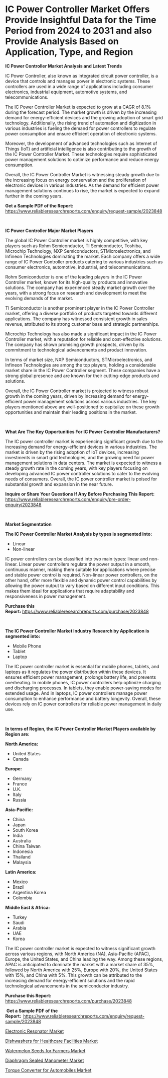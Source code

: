 <p><h1>IC Power Controller Market Offers Provide Insightful Data for the Time Period from 2024 to 2031 and also Provide Analysis Based on Application, Type, and Region</h1></p><p><strong>IC Power Controller Market Analysis and Latest Trends</strong></p>
<p><p>IC Power Controller, also known as integrated circuit power controller, is a device that controls and manages power in electronic systems. These controllers are used in a wide range of applications including consumer electronics, industrial equipment, automotive systems, and telecommunications.</p><p>The IC Power Controller Market is expected to grow at a CAGR of 8.1% during the forecast period. The market growth is driven by the increasing demand for energy-efficient devices and the growing adoption of smart grid technology. Additionally, the rising trend of automation and digitization in various industries is fueling the demand for power controllers to regulate power consumption and ensure efficient operation of electronic systems.</p><p>Moreover, the development of advanced technologies such as Internet of Things (IoT) and artificial intelligence is also contributing to the growth of the IC Power Controller Market. These technologies require sophisticated power management solutions to optimize performance and reduce energy consumption.</p><p>Overall, the IC Power Controller Market is witnessing steady growth due to the increasing focus on energy conservation and the proliferation of electronic devices in various industries. As the demand for efficient power management solutions continues to rise, the market is expected to expand further in the coming years.</p></p>
<p><strong>Get a Sample PDF of the Report:&nbsp;</strong> <a href="https://www.reliableresearchreports.com/enquiry/request-sample/2023848">https://www.reliableresearchreports.com/enquiry/request-sample/2023848</a></p>
<p>&nbsp;</p>
<p><strong>IC Power Controller Major Market Players</strong></p>
<p><p>The global IC Power Controller market is highly competitive, with key players such as Rohm Semiconductor, TI Semiconductor, Toshiba, Microchip Technology, NXP Semiconductors, STMicroelectronics, and Infineon Technologies dominating the market. Each company offers a wide range of IC Power Controller products catering to various industries such as consumer electronics, automotive, industrial, and telecommunications.</p><p>Rohm Semiconductor is one of the leading players in the IC Power Controller market, known for its high-quality products and innovative solutions. The company has experienced steady market growth over the years, with a strong focus on research and development to meet the evolving demands of the market.</p><p>TI Semiconductor is another prominent player in the IC Power Controller market, offering a diverse portfolio of products targeted towards different applications. The company has witnessed consistent growth in sales revenue, attributed to its strong customer base and strategic partnerships.</p><p>Microchip Technology has also made a significant impact in the IC Power Controller market, with a reputation for reliable and cost-effective solutions. The company has shown promising growth prospects, driven by its commitment to technological advancements and product innovation.</p><p>In terms of market size, NXP Semiconductors, STMicroelectronics, and Infineon Technologies are among the top players, holding a considerable market share in the IC Power Controller segment. These companies have a strong global presence and are known for their cutting-edge products and solutions.</p><p>Overall, the IC Power Controller market is projected to witness robust growth in the coming years, driven by increasing demand for energy-efficient power management solutions across various industries. The key players mentioned above are well-positioned to capitalize on these growth opportunities and maintain their leading positions in the market.</p></p>
<p>&nbsp;</p>
<p><strong>What Are The Key Opportunities For IC Power Controller Manufacturers?</strong></p>
<p><p>The IC power controller market is experiencing significant growth due to the increasing demand for energy-efficient devices in various industries. The market is driven by the rising adoption of IoT devices, increasing investments in smart grid technologies, and the growing need for power management solutions in data centers. The market is expected to witness a steady growth rate in the coming years, with key players focusing on developing advanced IC power controller solutions to cater to the evolving needs of consumers. Overall, the IC power controller market is poised for substantial growth and expansion in the near future.</p></p>
<p><strong>Inquire or Share Your Questions If Any Before Purchasing This Report:</strong> <a href="https://www.reliableresearchreports.com/enquiry/pre-order-enquiry/2023848">https://www.reliableresearchreports.com/enquiry/pre-order-enquiry/2023848</a></p>
<p>&nbsp;</p>
<p><strong>Market Segmentation</strong></p>
<p><strong>The IC Power Controller Market Analysis by types is segmented into:</strong></p>
<p><ul><li>Linear</li><li>Non-linear</li></ul></p>
<p><p>IC power controllers can be classified into two main types: linear and non-linear. Linear power controllers regulate the power output in a smooth, continuous manner, making them suitable for applications where precise and stable power control is required. Non-linear power controllers, on the other hand, offer more flexible and dynamic power control capabilities by allowing the power output to vary based on different input conditions. This makes them ideal for applications that require adaptability and responsiveness in power management.</p></p>
<p><strong>Purchase this Report:&nbsp;</strong><a href="https://www.reliableresearchreports.com/purchase/2023848">https://www.reliableresearchreports.com/purchase/2023848</a></p>
<p>&nbsp;</p>
<p><strong>The IC Power Controller Market Industry Research by Application is segmented into:</strong></p>
<p><ul><li>Mobile Phone</li><li>Tablet</li><li>Laptop</li></ul></p>
<p><p>The IC power controller market is essential for mobile phones, tablets, and laptops as it regulates the power distribution within these devices. It ensures efficient power management, prolongs battery life, and prevents overheating. In mobile phones, IC power controllers help optimize charging and discharging processes. In tablets, they enable power-saving modes for extended usage. And in laptops, IC power controllers manage power consumption to enhance performance and battery longevity. Overall, these devices rely on IC power controllers for reliable power management in daily use.</p></p>
<p>&nbsp;</p>
<p><strong>In terms of Region, the IC Power Controller Market Players available by Region are:</strong></p>
<p>
    <p> <strong> North America: </strong>
        <ul>
            <li>United States</li>
            <li>Canada</li>
        </ul>
        </p> 
    <p> <strong> Europe: </strong>
        <ul>
            <li>Germany</li>
            <li>France</li>
            <li>U.K.</li>
            <li>Italy</li>
            <li>Russia</li>
        </ul>
        </p> 
    <p> <strong> Asia-Pacific: </strong>
        <ul>
            <li>China</li>
            <li>Japan</li>
            <li>South Korea</li>
            <li>India</li>
            <li>Australia</li>
            <li>China Taiwan</li>
            <li>Indonesia</li>
            <li>Thailand</li>
            <li>Malaysia</li>
        </ul>
        </p> 
    <p> <strong> Latin America: </strong>
        <ul>
            <li>Mexico</li>
            <li>Brazil</li>
            <li>Argentina Korea</li>
            <li>Colombia</li>
        </ul>
        </p> 
    <p> <strong> Middle East & Africa: </strong>
        <ul>
            <li>Turkey</li>
            <li>Saudi</li>
            <li>Arabia</li>
            <li>UAE</li>
            <li>Korea</li>
        </ul>
    </p>
    </p>
<p><p>The IC power controller market is expected to witness significant growth across various regions, with North America (NA), Asia-Pacific (APAC), Europe, the United States, and China leading the way. Among these regions, APAC is anticipated to dominate the market with a market share of 35%, followed by North America with 25%, Europe with 20%, the United States with 15%, and China with 5%. This growth can be attributed to the increasing demand for energy-efficient solutions and the rapid technological advancements in the semiconductor industry.</p></p>
<p><strong>Purchase this Report: </strong><a href="https://www.reliableresearchreports.com/purchase/2023848">https://www.reliableresearchreports.com/purchase/2023848</a></p>
<p>&nbsp;<strong>Get a Sample PDF of the Report:&nbsp;&nbsp;</strong><a href="https://www.reliableresearchreports.com/enquiry/request-sample/2023848">https://www.reliableresearchreports.com/enquiry/request-sample/2023848</a></p>
<p><strong></strong></p>
<p><p><a href="https://github.com/yemakinde/Market-Research-Report-List-1/blob/main/electronic-resonator-market.md">Electronic Resonator Market</a></p><p><a href="https://fuschia-pecorino-a6d.notion.site/Dishwashers-for-Healthcare-Facilities-Market-Research-Report-Forecasted-for-Period-from-2024-2031-88f39d0ddba44439835f9695ef11d51d">Dishwashers for Healthcare Facilities Market</a></p><p><a href="https://view.publitas.com/reportprime-1/watermelon-seeds-for-farmers-market-centers-on-aspects-such-as-market-growth-market-share-market-opportunity-and-projected-forecasts-spanning-from-2024-to-2031/">Watermelon Seeds for Farmers Market</a></p><p><a href="https://florentine-yuzu-f42.notion.site/Diaphragm-Sealed-Manometer-Market-Size-Share-Trends-Analysis-Report-By-Material-By-Type-By-End--f03534500c0948968269ab9363e1ad12">Diaphragm Sealed Manometer Market</a></p><p><a href="https://view.publitas.com/reportprime-1/torque-converter-for-automobiles-market-challenges-opportunities-and-growth-drivers-and-major-market-players-forecasted-for-period-from-2024-2031/">Torque Converter for Automobiles Market</a></p></p>